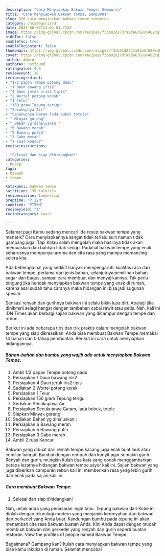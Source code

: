 ```yaml
---
description: "Cara Menyiapkan Bakwan Tempe, Sempurna"
title: "Cara Menyiapkan Bakwan Tempe, Sempurna"
slug: 326-cara-menyiapkan-bakwan-tempe-sempurna
category: Uncategorized
date: 2022-06-05T14:05:01.715Z
image: https://img-global.cpcdn.com/recipes/f3bb92d27d7a9da6/680x482cq70/bakwan-tempe-foto-resep-utama.jpg
hideToc: false
enableToc: true
enableTocContent: false
thumbnail: https://img-global.cpcdn.com/recipes/f3bb92d27d7a9da6/680x482cq70/bakwan-tempe-foto-resep-utama.jpg
cover: https://img-global.cpcdn.com/recipes/f3bb92d27d7a9da6/680x482cq70/bakwan-tempe-foto-resep-utama.jpg
author: Admin
authorAv: notfound
ratingvalue: 4.6
reviewcount: 10
recipeingredient:
- "1/2 papan Tempe potong dadu"
- "1 Daun bawang iris2"
- "4 Daun jeruk iris2 tipis"
- "2 Wortel potong korek"
- "1 Telur"
- "150 gram Tepung terigu"
- "Secukupnya Air"
- "Secukupnya Garam lada bubuk totole"
- " Minyak goreng"
- " Bahan yg dihaluskan "
- "6 Bawang merah"
- "5 Bawang putih"
- "3 Cabe merah"
- "2 ruas Kencur"
recipeinstructions:

- "Selesai dan siap dihidangkan!"
categories:
- Resep
tags:
- bakwan
- tempe

katakunci: bakwan tempe 
nutrition: 135 calories
recipecuisine: Indonesian
preptime: "PT22M"
cooktime: "PT56M"
recipeyield: "1"
recipecategory: Lunch

---
```



Selamat pagi Kamu sedang mencari ide resep bakwan tempe yang menarik? Cara menyiapkannya sangat tidak terlalu sulit namun tidak gampang juga. Tapi Kalau salah mengolah maka hasilnya tidak akan memuaskan dan bahkan tidak sedap. Padahal bakwan tempe yang enak seharusnya mempunyai aroma dan cita rasa yang mampu memancing selera kita.


Ada beberapa hal yang sedikit banyak mempengaruhi kualitas rasa dari bakwan tempe, pertama dari jenis bahan, selanjutnya pemilihan bahan segar dan bagus, sampai cara membuat dan menyajikannya. Tak perlu bingung jika hendak menyiapkan bakwan tempe yang enak di rumah, karena asal sudah tahu caranya maka hidangan ini bisa jadi suguhan spesial.

Sensasi renyah dan gurihnya bakwan ini selalu bikin lupa diri. Apalagi jika dinikmati selagi hangat dengan tambahan cabai rawit atau petis. Nah, kali ini IDN Times akan berbagi sajian bakwan yang dicampur dengan tempe dan rebon.


Berikut ini ada beberapa tips dan trik praktis dalam mengolah bakwan tempe yang siap dikreasikan. Anda bisa membuat Bakwan Tempe memakai 14 bahan dan 0 tahap pembuatan. Berikut ini cara untuk menyiapkan hidangannya.

<!--inarticleads1-->

##### Bahan-bahan dan bumbu yang wajib ada untuk menyiapkan Bakwan Tempe:

1. Ambil 1/2 papan Tempe potong dadu
1. Persiapkan 1 Daun bawang iris2
1. Persiapkan 4 Daun jeruk iris2 tipis
1. Sediakan 2 Wortel potong korek
1. Persiapkan 1 Telur
1. Persiapkan 150 gram Tepung terigu
1. Sediakan Secukupnya Air
1. Persiapkan Secukupnya Garam, lada bubuk, totole
1. Siapkan  Minyak goreng
1. Sediakan  Bahan yg dihaluskan :
1. Persiapkan 6 Bawang merah
1. Persiapkan 5 Bawang putih
1. Persiapkan 3 Cabe merah
1. Ambil 2 ruas Kencur


Bakwan yang dibuat dari remah tempe kacang juga enak buat lauk atau cemilan hangat. Bumbui dengan rempah dan kunyit agar semakin gurih. Renyah dan gurih, mungkin itulah dua kata yang cocok menggambarkan betapa lezatnya hidangan bakwan tempe sayur kali ini. Sajian bakwan yang juga diberikan campuran rebon kali ini memberikan rasa yang lebih gurih dan enak pada sajian kali ini. 

<!--inarticleads2-->

##### Cara membuat Bakwan Tempe:


1. Selesai dan siap dihidangkan!

Nah, untuk anda yang penasaran ingin tahu. Tepung bakwan dari Kobe ini diolah dengan teknologi modern yang menjamin kerenyahan dari bakwan dan perkedel yang Anda buat. Kandungan bumbu pada tepung ini akan menambah cita rasa bakwan buatan Anda. Kini Anda dapat dengan mudah membuat bakwan dan perkedel yang renyah dan gurih seperti buatan restoran. View the profiles of people named Bakwan Tempe. 

Bagaimana? Gampang kan? Itulah cara menyiapkan bakwan tempe yang bisa kamu lakukan di rumah. Selamat mencoba!
